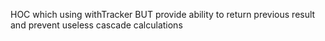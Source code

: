 HOC which using withTracker BUT provide ability to return previous result and prevent useless cascade calculations